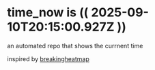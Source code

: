 # time_now is (( 2025-09-10T20:15:00.927Z ))

an automated repo that shows the currnent time

inspired by [breakingheatmap](https://github.com/breakingheatmap/breakingheatmap)